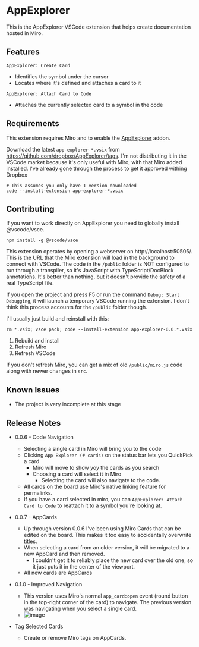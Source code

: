 # AppExplorer

This is the AppExplorer VSCode extension that helps create documentation hosted in Miro.

## Features

`AppExplorer: Create Card`

- Identifies the symbol under the cursor
- Locates where it's defined and attaches a card to it

`AppExplorer: Attach Card to Code`

- Attaches the currently selected card to a symbol in the code

## Requirements

This extension requires Miro and to enable the [AppExplorer](https://miro.com/oauth/authorize/?response_type=code&client_id=3458764531189693223&redirect_uri=%2Fconfirm-app-install%2F) addon.

Download the latest `app-explorer-*.vsix` from
https://github.com/dropbox/AppExplorer/tags. I'm not distributing it in the
VSCode market because it's only useful with Miro, with that Miro added
installed. I've already gone through the process to get it approved withing
Dropbox

```
# This assumes you only have 1 version downloaded
code --install-extension app-explorer-*.vsix
```

## Contributing

If you want to work directly on AppExplorer you need to globally install
@vscode/vsce.

```
npm install -g @vscode/vsce
```

This extension operates by opening a webserver on http://localhost:50505/. This
is the URL that the Miro extension will load in the background to connect with
VSCode. The code in the `/public` folder is NOT configured to run through a
transpiler, so it's JavaScript with TypeScript/DocBlock annotations. It's better
than nothing, but it doesn't provide the safety of a real TypeScript file.

If you open the project and press F5 or run the command `Debug: Start Debugging`, it will launch a temporary VSCode running the extension. I don't think this process accounts for the `/public` folder though.

I'll usually just build and reinstall with this:

```
rm *.vsix; vsce pack; code --install-extension app-explorer-0.0.*.vsix
```

1. Rebuild and install
2. Refresh Miro
3. Refresh VSCode

If you don't refresh Miro, you can get a mix of old `/public/miro.js` code along
with newer changes in `src`.

## Known Issues

- The project is very incomplete at this stage

## Release Notes

- 0.0.6 - Code Navigation
  - Selecting a single card in Miro will bring you to the code
  - Clicking `App Explorer (# cards)` on the status bar lets you QuickPick a card
    - Miro will move to show yoy the cards as you search
    - Choosing a card will select it in Miro
      - Selecting the card will also navigate to the code.
  - All cards on the board use Miro's native linking feature for permalinks.
  - If you have a card selected in miro, you can `AppExplorer: Attach Card to Code` to reattach it to a symbol you're looking at.
- 0.0.7 - AppCards
  - Up through version 0.0.6 I've been using Miro Cards that can be edited on the board. This makes it too easy to accidentally overwrite titles.
  - When selecting a card from an older version, it will be migrated to a new AppCard and then removed.
    - I couldn't get it to reliably place the new card over the old one, so it just puts it in the center of the viewport.
  - All new cards are AppCards
- 0.1.0 - Improved Navigation

  - This version uses Miro's normal `app_card:open` event (round button in the
    top-right corner of the card) to navigate. The previous version was navigating
    when you select a single card.
  - ![image](https://github.com/dropbox/AppExplorer/assets/324999/217b86f3-c026-4567-adf9-4b0b5d84b52a)

- Tag Selected Cards
  - Create or remove Miro tags on AppCards.

